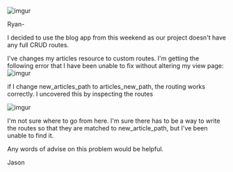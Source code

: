 ![imgur](http://i.imgur.com/8LjlXox.png)

Ryan-

I decided to use the blog app from this weekend as our project doesn't have any full CRUD routes.

I've changes my articles resource to custom routes.  I'm getting the following error that 
I have been unable to fix without altering my view page:
![imgur](http://i.imgur.com/7XYcWM5.png)

if I change new_articles_path to articles_new_path, the routing works correctly.  I uncovered
this by inspecting the routes

![imgur](http://i.imgur.com/8LjlXox.png)

I'm not sure where to go from here.  I'm sure there has to be a way to write the routes
so that they are matched to new_article_path, but I've been unable to find it.

Any words of advise on this problem would be helpful.

Jason

